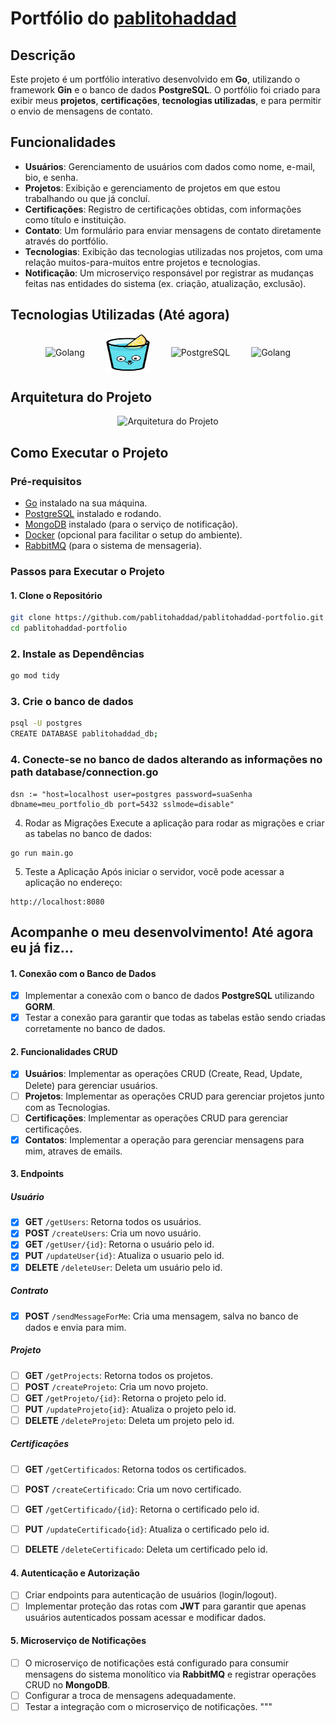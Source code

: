 # Portfólio do [pablitohaddad](https://www.linkedin.com/in/pablohaddad/)

## Descrição
Este projeto é um portfólio interativo desenvolvido em **Go**, utilizando o framework **Gin** e o banco de dados **PostgreSQL**. O portfólio foi criado para exibir meus **projetos**, **certificações**, **tecnologias utilizadas**, e para permitir o envio de mensagens de contato.

## Funcionalidades
- **Usuários**: Gerenciamento de usuários com dados como nome, e-mail, bio, e senha.
- **Projetos**: Exibição e gerenciamento de projetos em que estou trabalhando ou que já concluí.
- **Certificações**: Registro de certificações obtidas, com informações como título e instituição.
- **Contato**: Um formulário para enviar mensagens de contato diretamente através do portfólio.
- **Tecnologias**: Exibição das tecnologias utilizadas nos projetos, com uma relação muitos-para-muitos entre projetos e tecnologias.
- **Notificação**: Um microserviço responsável por registrar as mudanças feitas nas entidades do sistema (ex. criação, atualização, exclusão).

## Tecnologias Utilizadas (Até agora)
<p align="center">
  <img align="center" alt="Golang" height="60" width="90" src="https://cdn.jsdelivr.net/gh/devicons/devicon@latest/icons/go/go-original.svg" style="margin: 0 15px;">
  <img align="center" src="https://raw.githubusercontent.com/gin-gonic/logo/master/color.png" alt="Gin" width="70" height="60" style="margin: 0 15px;">
  <img align="center" src="https://upload.wikimedia.org/wikipedia/commons/2/29/Postgresql_elephant.svg" alt="PostgreSQL" width="90" height="75" style="margin: 0 15px;">
  <img align="center" alt="Golang" height="60" width="90" src="https://cdn.jsdelivr.net/gh/devicons/devicon@latest/icons/postman/postman-original.svg" style="margin: 0 15px;">
</p>

## Arquitetura do Projeto

<p align="center">
  <img src="https://github.com/user-attachments/assets/777aaef6-08b3-4a22-91b2-a6d317bc349c" alt="Arquitetura do Projeto" width="500">
</p>

## Como Executar o Projeto

### Pré-requisitos
- [Go](https://golang.org/doc/install) instalado na sua máquina.
- [PostgreSQL](https://www.postgresql.org/download/) instalado e rodando.
- [MongoDB](https://www.mongodb.com/try/download/community) instalado (para o serviço de notificação).
- [Docker](https://docs.docker.com/get-docker/) (opcional para facilitar o setup do ambiente).
- [RabbitMQ](https://www.rabbitmq.com/download.html) (para o sistema de mensageria).

### Passos para Executar o Projeto

#### 1. Clone o Repositório
```bash
git clone https://github.com/pablitohaddad/pablitohaddad-portfolio.git
cd pablitohaddad-portfolio
```
### 2. Instale as Dependências
```bash
go mod tidy
```
### 3. Crie o banco de dados

```bash
psql -U postgres
CREATE DATABASE pablitohaddad_db;
```
### 4. Conecte-se no banco de dados alterando as informações no path database/connection.go
```
dsn := "host=localhost user=postgres password=suaSenha dbname=meu_portfolio_db port=5432 sslmode=disable"
```
4. Rodar as Migrações
Execute a aplicação para rodar as migrações e criar as tabelas no banco de dados:
```
go run main.go
```
5. Teste a Aplicação
Após iniciar o servidor, você pode acessar a aplicação no endereço:
```
http://localhost:8080
```

## Acompanhe o meu desenvolvimento! Até agora eu já fiz...

#### 1. **Conexão com o Banco de Dados**
   - [X] Implementar a conexão com o banco de dados **PostgreSQL** utilizando **GORM**.
   - [X] Testar a conexão para garantir que todas as tabelas estão sendo criadas corretamente no banco de dados.

#### 2. **Funcionalidades CRUD**
   - [X] **Usuários**: Implementar as operações CRUD (Create, Read, Update, Delete) para gerenciar usuários.
   - [ ] **Projetos**: Implementar as operações CRUD para gerenciar projetos junto com as Tecnologias.
   - [ ] **Certificações**: Implementar as operações CRUD para gerenciar certificações.
   - [X] **Contatos**: Implementar a operação para gerenciar mensagens para mim, atraves de emails.

#### 3. **Endpoints**
##### *Usuário*
  - [X] **GET** `/getUsers`: Retorna todos os usuários.
  - [X] **POST** `/createUsers`: Cria um novo usuário.
  - [X] **GET** `/getUser/{id}`: Retorna o usuário pelo id.
  - [X] **PUT** `/updateUser{id}`: Atualiza o usuario pelo id.
  - [X] **DELETE** `/deleteUser`: Deleta um usuário pelo id.
##### *Contrato*
  - [X] **POST** `/sendMessageForMe`: Cria uma mensagem, salva no banco de dados e envia para mim.
##### *Projeto*
  - [ ] **GET** `/getProjects`: Retorna todos os projetos.
  - [ ] **POST** `/createProjeto`: Cria um novo projeto.
  - [ ] **GET** `/getProjeto/{id}`: Retorna o projeto pelo id.
  - [ ] **PUT** `/updateProjeto{id}`: Atualiza o projeto pelo id.
  - [ ] **DELETE** `/deleteProjeto`: Deleta um projeto pelo id.
##### *Certificações*
  - [ ] **GET** `/getCertificados`: Retorna todos os certificados.
  - [ ] **POST** `/createCertificado`: Cria um novo certificado.
  - [ ] **GET** `/getCertificado/{id}`: Retorna o certificado pelo id.
  - [ ] **PUT** `/updateCertificado{id}`: Atualiza o certificado pelo id.
  - [ ] **DELETE** `/deleteCertificado`: Deleta um certificado pelo id.
  
   
#### 4. **Autenticação e Autorização**
   - [ ] Criar endpoints para autenticação de usuários (login/logout).
   - [ ] Implementar proteção das rotas com **JWT** para garantir que apenas usuários autenticados possam acessar e modificar dados.

#### 5. **Microserviço de Notificações**
   - [ ] O microserviço de notificações está configurado para consumir mensagens do sistema monolítico via **RabbitMQ** e registrar operações CRUD no **MongoDB**.
   - [ ] Configurar a troca de mensagens adequadamente.
   - [ ] Testar a integração com o microserviço de notificações.
"""

